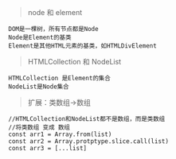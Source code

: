 > node 和 element

```
DOM是一棵树，所有节点都是Node
Node是Element的基类
Element是其他HTML元素的基类，如HTMLDivElement
```

> HTMLCollection 和 NodeList

```
HTMLCollection 是Element的集合
NodeList是Node集合
```

> 扩展：类数组->数组

```
//HTMLCollection和NodeList都不是数组，而是类数组
//将类数组 变成 数组
const arr1 = Array.from(list)
const arr2 = Array.protptype.slice.call(list)
const arr3 = [...list]
```